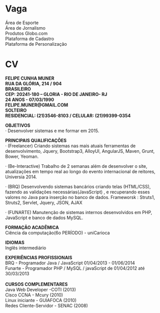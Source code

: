 Vaga
====

Área de Esporte<br /> 
Área de Jornalismo<br /> 
Produtos Globo.com<br /> 
Plataforma de Cadastro<br /> 
Plataforma de Personalização

CV
==
<b>
FELIPE CUNHA MUNER<br /> 
RUA DA GLÓRIA, 214 / 904<br /> 
BRASILEIRO<br /> 
CEP: 20241-180 – GLORIA - RIO DE JANEIRO- RJ<br /> 
24 ANOS - 07/03/1990<br /> 
FELIPE.MUNER@GMAIL.COM<br /> 
SOLTEIRO<br /> 
RESIDENCIAL: (21)3546-8103 / CELULAR: (21)99399-0354<br />
</b>

<b>OBJETIVOS</b><br />
· Desenvolver sistemas e me formar em 2015.

<b>
PRINCIPAIS QUALIFICAÇÕES<br />
</b>· (Freelancer) Criando sistemas nas mais atuais ferramentas de
desenvolvimento, Jquery, Bootstrap3, AlloyUI, AngularJS, Maven, Grunt,
Bower, Yeoman.

· (Be-Interactive) Trabalho de 2 semanas além de desenvolver o site, atualizações em tempo real ao longo do evento internacional de reitores, Universia 2014.

· (BRQ) Desenvolvendo sistemas bancários criando telas (HTML/CSS),
fazendo as validações necessárias(JavaScript) , e recuperando esses valores
no Java para inserção no banco de dados.
Frameworsk : Struts1, Struts2, Servlet, Jquery, JSON, AJAX

· (FUNARTE) Manutenção de sistemas internos desenvolvidos em PHP,
JavaScript e banco de dados MySQL.


<b>FORMAÇÃO ACADÊMICA</b><br />
Ciência da computação(6o PERÍODO) - uniCarioca

<b>IDIOMAS</b><br />
Inglês intermediário

<b>EXPERIÊNCIAS PROFISSIONAIS</b><br />
BRQ - Programador Java / JavaScript 01/04/2013 - 01/06/2014<br />
Funarte - Programador PHP / MySQL / javaScript de 01/04/2012 até 30/03/2013<br /><br />
<b>
CURSOS COMPLEMENTARES</b><br />
Java Web Developer -COTI (2013)<br />
Cisco CCNA - Mcury (2010)<br />
Linux iniciante - GUIAFOCA (2010)<br />
Redes Cliente-Servidor - SENAC (2008)<br />

